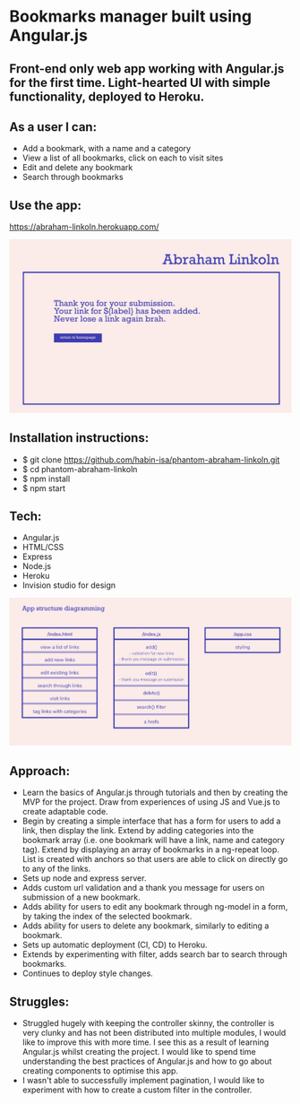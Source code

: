 # Bookmarks manager built using Angular.js
## Front-end only web app working with Angular.js for the first time. Light-hearted UI with simple functionality, deployed to Heroku.

## As a user I can:
- Add a bookmark, with a name and a category
- View a list of all bookmarks, click on each to visit sites
- Edit and delete any bookmark
- Search through bookmarks

## Use the app:
https://abraham-linkoln.herokuapp.com/

![alt text](linkoln-draft.png "Mock-up image")

## Installation instructions:
- $ git clone https://github.com/habin-isa/phantom-abraham-linkoln.git
- $ cd phantom-abraham-linkoln
- $ npm install
- $ npm start

## Tech:
- Angular.js
- HTML/CSS
- Express
- Node.js
- Heroku
- Invision studio for design

![alt text](linkoln-diagram.png "Mock-up image")

## Approach:
- Learn the basics of Angular.js through tutorials and then by creating the MVP for the project. Draw from experiences of using JS and Vue.js to create adaptable code.
- Begin by creating a simple interface that has a form for users to add a link, then display the link. Extend by adding categories into the bookmark array (i.e. one bookmark will have a link, name and category tag). Extend by displaying an array of bookmarks in a ng-repeat loop. List is created with anchors so that users are able to click on directly go to any of the links.
- Sets up node and express server.
- Adds custom url validation and a thank you message for users on submission of a new bookmark.
- Adds ability for users to edit any bookmark through ng-model in a form, by taking the index of the selected bookmark.
- Adds ability for users to delete any bookmark, similarly to editing a bookmark.
- Sets up automatic deployment (CI, CD) to Heroku.
- Extends by experimenting with filter, adds search bar to search through bookmarks.
- Continues to deploy style changes.

## Struggles:
- Struggled hugely with keeping the controller skinny, the controller is very clunky and has not been distributed into multiple modules, I would like to improve this with more time. I see this as a result of learning Angular.js whilst creating the project. I would like to spend time understanding the best practices of Angular.js and how to go about creating components to optimise this app.
- I wasn't able to successfully implement pagination, I would like to experiment with how to create a custom filter in the controller.